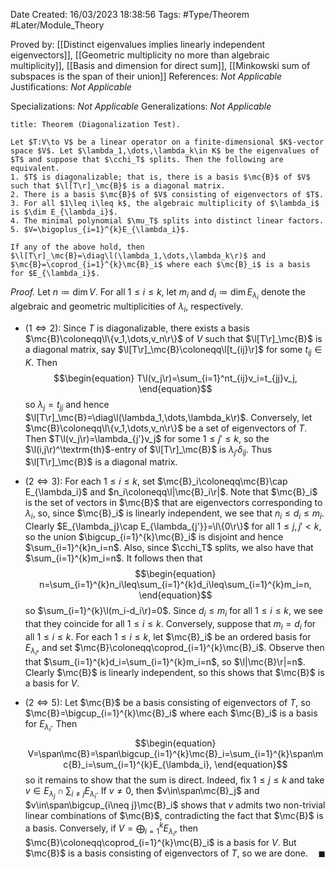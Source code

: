 <div class="topSpace"></div>

Date Created: 16/03/2023 18:38:56
Tags: #Type/Theorem #Later/Module_Theory

Proved by: [[Distinct eigenvalues implies linearly independent eigenvectors]], [[Geometric multiplicity no more than algebraic multiplicity]], [[Basis and dimension for direct sum]], [[Minkowski sum of subspaces is the span of their union]]
References: <i>Not Applicable</i>
Justifications: <i>Not Applicable</i>

Specializations: <i>Not Applicable</i>
Generalizations: <i>Not Applicable</i>

``` ad-Theorem
title: Theorem (Diagonalization Test).

Let $T:V\to V$ be a linear operator on a finite-dimensional $K$-vector space $V$. Let $\lambda_1,\dots,\lambda_k\in K$ be the eigenvalues of $T$ and suppose that $\cchi_T$ splits. Then the following are equivalent.
1. $T$ is diagonalizable; that is, there is a basis $\mc{B}$ of $V$ such that $\l[T\r]_\mc{B}$ is a diagonal matrix.
2. There is a basis $\mc{B}$ of $V$ consisting of eigenvectors of $T$.
3. For all $1\leq i\leq k$, the algebraic multiplicity of $\lambda_i$ is $\dim E_{\lambda_i}$.
4. The minimal polynomial $\mu_T$ splits into distinct linear factors.
5. $V=\bigoplus_{i=1}^{k}E_{\lambda_i}$.

If any of the above hold, then $\l[T\r]_\mc{B}=\diag\l(\lambda_1,\dots,\lambda_k\r)$ and $\mc{B}=\coprod_{i=1}^{k}\mc{B}_i$ where each $\mc{B}_i$ is a basis for $E_{\lambda_i}$.

```

<i>Proof.</i> Let $n\coloneqq\dim V$. For all $1\leq i\leq k$, let $m_i$ and $d_i\coloneqq\dim E_{\lambda_i}$ denote the algebraic and geometric multiplicities of $\lambda_i$, respectively.
* ($1\Leftrightarrow2$): Since $T$ is diagonalizable, there exists a basis $\mc{B}\coloneqq\l\{v_1,\dots,v_n\r\}$ of $V$ such that $\l[T\r]_\mc{B}$ is a diagonal matrix, say $\l[T\r]_\mc{B}\coloneqq\l[t_{ij}\r]$ for some $t_{ij}\in K$. Then
$$\begin{equation}
        T\l(v_j\r)=\sum_{i=1}^nt_{ij}v_i=t_{jj}v_j,
\end{equation}$$
so $\lambda_j=t_{jj}$ and hence $\l[T\r]_\mc{B}=\diag\l(\lambda_1,\dots,\lambda_k\r)$. Conversely, let $\mc{B}\coloneqq\l\{v_1,\dots,v_n\r\}$ be a set of eigenvectors of $T$. Then $T\l(v_j\r)=\lambda_{j'}v_j$ for some $1\leq j'\leq k$, so the $\l(i,j\r)^\textrm{th}$-entry of $\l[T\r]_\mc{B}$ is $\lambda_{j'}\delta_{ij}$. Thus $\l[T\r]_\mc{B}$ is a diagonal matrix.

* ($2\Leftrightarrow3$): For each $1\leq i\leq k$, set $\mc{B}_i\coloneqq\mc{B}\cap E_{\lambda_i}$ and $n_i\coloneqq\l|\mc{B}_i\r|$. Note that $\mc{B}_i$ is the set of vectors in $\mc{B}$ that are eigenvectors corresponding to $\lambda_i$, so, since $\mc{B}_i$ is linearly independent, we see that $n_i\leq d_i\leq m_i$. Clearly $E_{\lambda_j}\cap E_{\lambda_{j'}}=\l\{0\r\}$ for all $1\leq j,j'<k$, so the union $\bigcup_{i=1}^{k}\mc{B}_i$ is disjoint and hence $\sum_{i=1}^{k}n_i=n$. Also, since $\cchi_T$ splits, we also have that $\sum_{i=1}^{k}m_i=n$. It follows then that
        $$\begin{equation}
            n=\sum_{i=1}^{k}n_i\leq\sum_{i=1}^{k}d_i\leq\sum_{i=1}^{k}m_i=n,
        \end{equation}$$
  so $\sum_{i=1}^{k}\l(m_i-d_i\r)=0$. Since $d_i\leq m_i$ for all $1\leq i\leq k$, we see that they coincide for all $1\leq i\leq k$. Conversely, suppose that $m_i=d_i$ for all $1\leq i\leq k$. For each $1\leq i\leq k$, let $\mc{B}_i$ be an ordered basis for $E_{\lambda_i}$, and set $\mc{B}\coloneqq\coprod_{i=1}^{k}\mc{B}_i$. Observe then that $\sum_{i=1}^{k}d_i=\sum_{i=1}^{k}m_i=n$, so $\l|\mc{B}\r|=n$. Clearly $\mc{B}$ is linearly independent, so this shows that $\mc{B}$ is a basis for $V$.
* ($2\Leftrightarrow5$): Let $\mc{B}$ be a basis consisting of eigenvectors of $T$, so $\mc{B}=\bigcup_{i=1}^{k}\mc{B}_i$ where each $\mc{B}_i$ is a basis for $E_{\lambda_i}$. Then
$$\begin{equation}
    V=\span\mc{B}=\span\bigcup_{i=1}^{k}\mc{B}_i=\sum_{i=1}^{k}\span\mc{B}_i=\sum_{i=1}^{k}E_{\lambda_i},
\end{equation}$$
so it remains to show that the sum is direct. Indeed, fix $1\leq j\leq k$ and take $v\in E_{\lambda_j}\cap\sum_{i\neq j}E_{\lambda_i}$. If $v\neq0$, then $v\in\span\mc{B}_j$ and $v\in\span\bigcup_{i\neq j}\mc{B}_i$ shows that $v$ admits two non-trivial linear combinations of $\mc{B}$, contradicting the fact that $\mc{B}$ is a basis. Conversely, if $V=\bigoplus_{i=1}^{k}E_{\lambda_i}$, then $\mc{B}\coloneqq\coprod_{i=1}^{k}\mc{B}_i$ is a basis for $V$. But $\mc{B}$ is a basis consisting of eigenvectors of $T$, so we are done.<span style="float:right;">$\blacksquare$</span>
